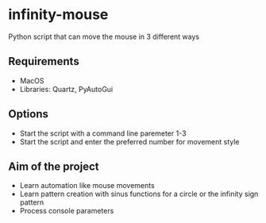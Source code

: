 # infinity-mouse
Python script that can move the mouse in 3 different ways

## Requirements
- MacOS
- Libraries: Quartz, PyAutoGui

## Options
- Start the script with a command line paremeter 1-3
- Start the script and enter the preferred number for movement style

## Aim of the project
- Learn automation like mouse movements
- Learn pattern creation with sinus functions for a circle or the infinity sign pattern
- Process console parameters
  
